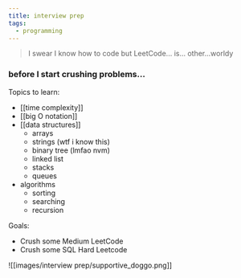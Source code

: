 ```yaml
---
title: interview prep
tags:
  - programming
---
```

>I swear I know how to code but LeetCode... is... other...worldy

### before I start crushing problems...

Topics to learn:
- [[time complexity]]
- [[big O notation]]
- [[data structures]]
	- arrays
	- strings (wtf i know this)
	- binary tree (lmfao nvm)
	- linked list
	- stacks
	- queues 
- algorithms
	- sorting
	- searching
	- recursion

Goals:
- Crush some Medium LeetCode
- Crush some SQL Hard Leetcode

![[images/interview prep/supportive_doggo.png]]